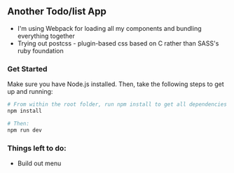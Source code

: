 ## Another Todo/list App
* I'm using Webpack for loading all my components and bundling everything together
* Trying out postcss - plugin-based css based on C rather than SASS's ruby foundation

### Get Started
Make sure you have Node.js installed. Then, take the following steps to get up and running:

```bash
# From within the root folder, run npm install to get all dependencies
npm install

# Then:
npm run dev

```

### Things left to do:
* Build out menu
